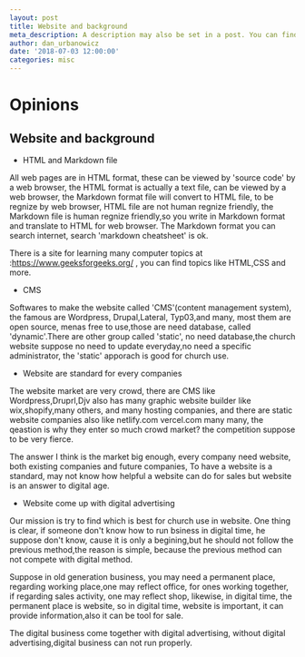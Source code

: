 ```yaml
---
layout: post
title: Website and background
meta_description: A description may also be set in a post. You can find more information about it in pages/about.md.
author: dan_urbanowicz
date: '2018-07-03 12:00:00'
categories: misc
---
```

# Opinions

## Website and background

- HTML and Markdown file

All web pages are in HTML format, these can be viewed by 'source code' by a web browser, the HTML format is actually a text file, can be viewed by a web browser, the Markdown format file will convert to HTML file, to be regnize by web browser, HTML file are not human regnize friendly, the Markdown file is human regnize friendly,so you write in Markdown format and translate to HTML for web browser. The Markdown format you can search internet, search 'markdown cheatsheet' is ok.

There is a site for learning many computer topics at :https://www.geeksforgeeks.org/ , you can find topics like HTML,CSS and more.

- CMS

Softwares to make the website called 'CMS'(content management system), the famous are Wordpress, Drupal,Lateral, Typ03,and many, most them are open source, menas free to use,those are need database, called 'dynamic'.There are other group called 'static', no need database,the church website suppose no need to update everyday,no need a specific administrator, the 'static' apporach is good for church use. 

- Website are standard for every companies

The website market are very crowd, there are CMS like Wordpress,Druprl,Djv also has many graphic website builder like wix,shopify,many others, and many hosting companies, and there are static website companies also like netlify.com vercel.com many many, the qeastion is why they enter so much crowd market? the competition suppose to be very fierce.

The answer I think is the market big enough, every company need website, both existing companies and future companies, To have a website is a standard, may not know how helpful a website can do for sales but website is an answer to digital age.

- Website come up with digital advertising

Our mission is try to find which is best for church use in website. One thing is clear, if someone don't know how to run bsiness in digital time, he suppose don't know, cause it is only a begining,but he should not follow the previous method,the reason is simple, because the previous method can not compete with digital method.

Suppose in old generation business, you may need a permanent place, regarding working place,one may reflect office, for ones working together, if regarding sales activity, one may reflect shop, likewise, in digital time, the permanent place is website, so in digital time, website is important, it can provide information,also it can be tool for sale. 

The digital business come together with digital advertising, without digital advertising,digital business can not run properly.

